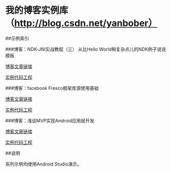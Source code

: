 # 我的博客实例库（http://blog.csdn.net/yanbober）

##示例索引

###博客：NDK-JNI实战教程（三） 从比Hello World稍复杂点儿的NDK例子说说模板

[博客文章链接](http://blog.csdn.net/yanbober/article/details/45310589) 

[实例代码工程](https://github.com/yanbober/Android-Blog-Source/tree/master/NDKApplication)

###博客：facebook Fresco框架库源使用基础

[博客文章链接](http://blog.csdn.net/yanbober/article/details/45307897) 

[实例代码工程](https://github.com/yanbober/Android-Blog-Source/tree/master/Fresco-Android-CN-Demo)

###博客：浅谈MVP实现Android应用层开发

[博客文章链接](http://blog.csdn.net/yanbober/article/details/45645115) 

[实例代码工程](https://github.com/yanbober/Android-Blog-Source/tree/master/Android-MVP-Demo)

##说明

系列示例均使用Android Studio演示。
